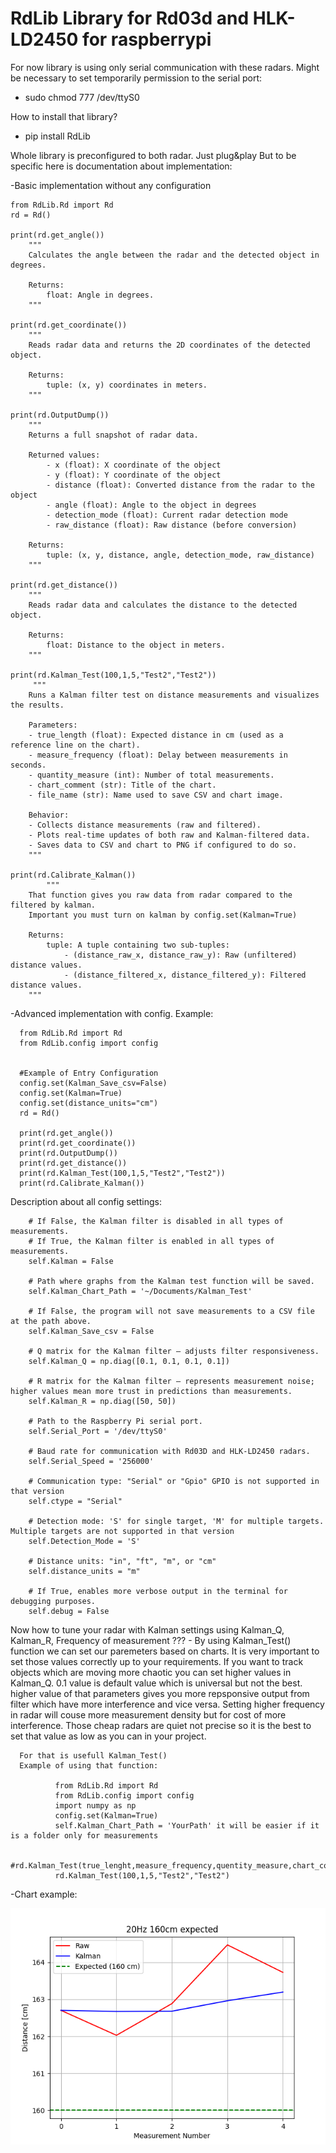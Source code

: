 # RdLib Library for Rd03d and HLK-LD2450 for raspberrypi

For now library is using only serial communication with these radars. 
Might be necessary to set temporarily permission to the serial port:
- sudo chmod 777 /dev/ttyS0

How to install that library?
- pip install RdLib

Whole library is preconfigured to both radar. Just plug&play
But to be specific here is documentation about implementation: 

-Basic implementation  without any configuration

    from RdLib.Rd import Rd 
    rd = Rd()
    
    print(rd.get_angle())
        """
        Calculates the angle between the radar and the detected object in degrees.

        Returns:
            float: Angle in degrees.
        """
    
    print(rd.get_coordinate())
        """
        Reads radar data and returns the 2D coordinates of the detected object.

        Returns:
            tuple: (x, y) coordinates in meters.
        """
    
    print(rd.OutputDump())
        """
        Returns a full snapshot of radar data.

        Returned values:
            - x (float): X coordinate of the object
            - y (float): Y coordinate of the object
            - distance (float): Converted distance from the radar to the object
            - angle (float): Angle to the object in degrees
            - detection_mode (float): Current radar detection mode
            - raw_distance (float): Raw distance (before conversion)

        Returns:
            tuple: (x, y, distance, angle, detection_mode, raw_distance)
        """
    
    print(rd.get_distance())
        """
        Reads radar data and calculates the distance to the detected object.

        Returns:
            float: Distance to the object in meters.
        """
    
    print(rd.Kalman_Test(100,1,5,"Test2","Test2"))
         """
        Runs a Kalman filter test on distance measurements and visualizes the results.

        Parameters:
        - true_length (float): Expected distance in cm (used as a reference line on the chart).
        - measure_frequency (float): Delay between measurements in seconds.
        - quantity_measure (int): Number of total measurements.
        - chart_comment (str): Title of the chart.
        - file_name (str): Name used to save CSV and chart image.

        Behavior:
        - Collects distance measurements (raw and filtered).
        - Plots real-time updates of both raw and Kalman-filtered data.
        - Saves data to CSV and chart to PNG if configured to do so.
        """
    
    print(rd.Calibrate_Kalman())
            """
        That function gives you raw data from radar compared to the filtered by kalman.
        Important you must turn on kalman by config.set(Kalman=True)

        Returns:
            tuple: A tuple containing two sub-tuples:
                - (distance_raw_x, distance_raw_y): Raw (unfiltered) distance values.
                - (distance_filtered_x, distance_filtered_y): Filtered distance values.
        """
-Advanced implementation with config.
Example:

      from RdLib.Rd import Rd 
      from RdLib.config import config

      
      #Example of Entry Configuration
      config.set(Kalman_Save_csv=False)
      config.set(Kalman=True)
      config.set(distance_units="cm") 
      rd = Rd()

      print(rd.get_angle())
      print(rd.get_coordinate())
      print(rd.OutputDump())
      print(rd.get_distance())
      print(rd.Kalman_Test(100,1,5,"Test2","Test2"))
      print(rd.Calibrate_Kalman())

Description about all config settings:

        # If False, the Kalman filter is disabled in all types of measurements.
        # If True, the Kalman filter is enabled in all types of measurements.
        self.Kalman = False

        # Path where graphs from the Kalman test function will be saved.
        self.Kalman_Chart_Path = '~/Documents/Kalman_Test'

        # If False, the program will not save measurements to a CSV file at the path above.
        self.Kalman_Save_csv = False

        # Q matrix for the Kalman filter – adjusts filter responsiveness.
        self.Kalman_Q = np.diag([0.1, 0.1, 0.1, 0.1])

        # R matrix for the Kalman filter – represents measurement noise; higher values mean more trust in predictions than measurements.
        self.Kalman_R = np.diag([50, 50])

        # Path to the Raspberry Pi serial port.
        self.Serial_Port = '/dev/ttyS0'

        # Baud rate for communication with Rd03D and HLK-LD2450 radars.
        self.Serial_Speed = '256000'

        # Communication type: "Serial" or "Gpio" GPIO is not supported in that version
        self.ctype = "Serial"

        # Detection mode: 'S' for single target, 'M' for multiple targets. Multiple targets are not supported in that version
        self.Detection_Mode = 'S' 

        # Distance units: "in", "ft", "m", or "cm"
        self.distance_units = "m"

        # If True, enables more verbose output in the terminal for debugging purposes.
        self.debug = False

Now how to tune your radar with Kalman settings using Kalman_Q, Kalman_R, Frequency of measurement ???
    - By using Kalman_Test() function we can set our paremeters based on charts. 
      It is very important to set those values correctly up to your requirements. 
      If you want to track objects which are moving more chaotic you can set higher values in Kalman_Q.
      0.1 value is default value which is universal but not the best. higher value of that parameters
      gives you more repsponsive output from filter which have more interference and vice versa.
      Setting higher frequency in radar will couse more measurement density but for cost of more interference.
      Those cheap radars are quiet not precise so it is the best to set that value as low as you can in your project.
      
      For that is usefull Kalman_Test()
      Example of using that function:
      
              from RdLib.Rd import Rd 
              from RdLib.config import config
              import numpy as np
              config.set(Kalman=True)
              self.Kalman_Chart_Path = 'YourPath' it will be easier if it is a folder only for measurements
              
              #rd.Kalman_Test(true_lenght,measure_frequency,quentity_measure,chart_comment,file_name)
              rd.Kalman_Test(100,1,5,"Test2","Test2")
  -Chart example:
  
  ![Chart_Example](Test_Charts/Test1.png)

              
              
